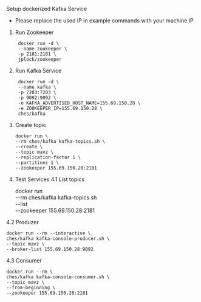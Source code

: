 Setup dockerized Kafka Service

* Please replace the used IP in example commands with your machine IP.

1. Run Zookeeper

        docker run -d \
        --name zookeeper \
        -p 2181:2181 \
        jplock/zookeeper

2. Run Kafka Service

        docker run -d \
        --name kafka \
        -p 7203:7203 \
        -p 9092:9092 \
        -e KAFKA_ADVERTISED_HOST_NAME=155.69.150.28 \
        -e ZOOKEEPER_IP=155.69.150.28 \
        ches/kafka

 3. Create topic

        docker run \
        --rm ches/kafka kafka-topics.sh \
        --create \
        --topic mavz \
        --replication-factor 1 \
        --partitions 1 \
        --zookeeper 155.69.150.28:2181

4. Test Services
  4.1 List topics

    docker run \
    --rm ches/kafka kafka-topics.sh \
    --list \
    --zookeeper 155.69.150.28:2181

  4.2 Produzer

    docker run --rm --interactive \
    ches/kafka kafka-console-producer.sh \
    --topic mavz \
    --broker-list 155.69.150.28:9092

  4.3 Consumer

    docker run --rm \
    ches/kafka kafka-console-consumer.sh \
    --topic mavz \
    --from-beginning \
    --zookeeper 155.69.150.28:2181
